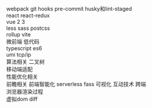 webpack  git hooks pre-commit  husky和lint-staged  
react  react-redux  
vue 2   3  
less sass postcss  
rollup  vite  
微前端  低代码  
typescript es6  
umi tcp/ip   
算法相关  二叉树   
移动端适配  
性能优化相关         
前瞻相关    前端智能化  serverless fass  可视化   互动技术  跨端  
浏览器渲染过程  
虚拟dom diff  
